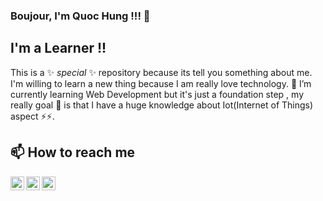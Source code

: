 ### Boujour, I'm Quoc Hung !!! 👋

## I'm a Learner !!

This is a ✨ _special_ ✨ repository because its tell you something about me. I'm willing to learn a new thing because I am really love technology. 🌱 I’m currently learning Web Development but it's just a foundation step , my really goal 🥅 is that I have a huge knowledge about Iot(Internet of Things) aspect ⚡⚡. 

## 📫 How to reach me 

[<img align="left" alt="codeSTACKr | LinkedIn" width="22px" src="https://cdn.jsdelivr.net/npm/simple-icons@v3/icons/linkedin.svg" />][linkedin]
[<img align="left" alt="codeSTACKr | Instagram" width="22px" src="https://cdn.jsdelivr.net/npm/simple-icons@v3/icons/instagram.svg" />][instagram]
[<img align="left" alt="codeSTACKr | Instagram" width="22px" src="https://cdn.jsdelivr.net/npm/simple-icons@v3/icons/facebook.svg" />][facebook]

[instagram]: https://www.instagram.com/nq.hhung/
[linkedin]: www.linkedin.com/in/hung-nguyen-quoc2001
[facebook]: https://www.facebook.com/profile.php?id=100004350407026

>
